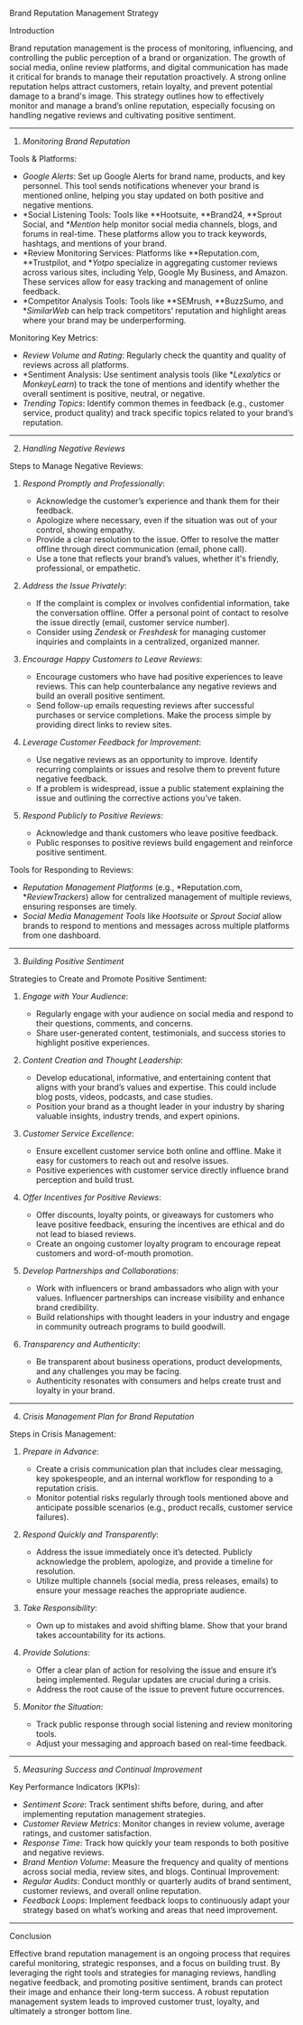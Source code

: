  Brand Reputation Management Strategy

 Introduction

Brand reputation management is the process of monitoring, influencing, and controlling the public perception of a brand or organization. The growth of social media, online review platforms, and digital communication has made it critical for brands to manage their reputation proactively. A strong online reputation helps attract customers, retain loyalty, and prevent potential damage to a brand's image. This strategy outlines how to effectively monitor and manage a brand’s online reputation, especially focusing on handling negative reviews and cultivating positive sentiment.

---

 1. *Monitoring Brand Reputation*

 Tools & Platforms:
- *Google Alerts*: Set up Google Alerts for brand name, products, and key personnel. This tool sends notifications whenever your brand is mentioned online, helping you stay updated on both positive and negative mentions.
- *Social Listening Tools: Tools like **Hootsuite, **Brand24, **Sprout Social, and **Mention* help monitor social media channels, blogs, and forums in real-time. These platforms allow you to track keywords, hashtags, and mentions of your brand.
- *Review Monitoring Services: Platforms like **Reputation.com, **Trustpilot, and **Yotpo* specialize in aggregating customer reviews across various sites, including Yelp, Google My Business, and Amazon. These services allow for easy tracking and management of online feedback.
- *Competitor Analysis Tools: Tools like **SEMrush, **BuzzSumo, and **SimilarWeb* can help track competitors’ reputation and highlight areas where your brand may be underperforming.

 Monitoring Key Metrics:
- *Review Volume and Rating*: Regularly check the quantity and quality of reviews across all platforms.
- *Sentiment Analysis: Use sentiment analysis tools (like **Lexalytics* or *MonkeyLearn*) to track the tone of mentions and identify whether the overall sentiment is positive, neutral, or negative.
- *Trending Topics*: Identify common themes in feedback (e.g., customer service, product quality) and track specific topics related to your brand’s reputation.

---

 2. *Handling Negative Reviews*

Steps to Manage Negative Reviews:
1. *Respond Promptly and Professionally*: 
   - Acknowledge the customer’s experience and thank them for their feedback.
   - Apologize where necessary, even if the situation was out of your control, showing empathy.
   - Provide a clear resolution to the issue. Offer to resolve the matter offline through direct communication (email, phone call).
   - Use a tone that reflects your brand’s values, whether it's friendly, professional, or empathetic.

2. *Address the Issue Privately*:
   - If the complaint is complex or involves confidential information, take the conversation offline. Offer a personal point of contact to resolve the issue directly (email, customer service number).
   - Consider using *Zendesk* or *Freshdesk* for managing customer inquiries and complaints in a centralized, organized manner.

3. *Encourage Happy Customers to Leave Reviews*:
   - Encourage customers who have had positive experiences to leave reviews. This can help counterbalance any negative reviews and build an overall positive sentiment.
   - Send follow-up emails requesting reviews after successful purchases or service completions. Make the process simple by providing direct links to review sites.

4. *Leverage Customer Feedback for Improvement*:
   - Use negative reviews as an opportunity to improve. Identify recurring complaints or issues and resolve them to prevent future negative feedback.
   - If a problem is widespread, issue a public statement explaining the issue and outlining the corrective actions you’ve taken.

5. *Respond Publicly to Positive Reviews*:
   - Acknowledge and thank customers who leave positive feedback.
   - Public responses to positive reviews build engagement and reinforce positive sentiment.

Tools for Responding to Reviews:
- *Reputation Management Platforms* (e.g., *Reputation.com, **ReviewTrackers*) allow for centralized management of multiple reviews, ensuring responses are timely.
- *Social Media Management Tools* like *Hootsuite* or *Sprout Social* allow brands to respond to mentions and messages across multiple platforms from one dashboard.

---

 3. *Building Positive Sentiment*

 Strategies to Create and Promote Positive Sentiment:
1. *Engage with Your Audience*:
   - Regularly engage with your audience on social media and respond to their questions, comments, and concerns.
   - Share user-generated content, testimonials, and success stories to highlight positive experiences.

2. *Content Creation and Thought Leadership*:
   - Develop educational, informative, and entertaining content that aligns with your brand’s values and expertise. This could include blog posts, videos, podcasts, and case studies.
   - Position your brand as a thought leader in your industry by sharing valuable insights, industry trends, and expert opinions.

3. *Customer Service Excellence*:
   - Ensure excellent customer service both online and offline. Make it easy for customers to reach out and resolve issues.
   - Positive experiences with customer service directly influence brand perception and build trust.

4. *Offer Incentives for Positive Reviews*:
   - Offer discounts, loyalty points, or giveaways for customers who leave positive feedback, ensuring the incentives are ethical and do not lead to biased reviews.
   - Create an ongoing customer loyalty program to encourage repeat customers and word-of-mouth promotion.

5. *Develop Partnerships and Collaborations*:
   - Work with influencers or brand ambassadors who align with your values. Influencer partnerships can increase visibility and enhance brand credibility.
   - Build relationships with thought leaders in your industry and engage in community outreach programs to build goodwill.

6. *Transparency and Authenticity*:
   - Be transparent about business operations, product developments, and any challenges you may be facing.
   - Authenticity resonates with consumers and helps create trust and loyalty in your brand.

---

 4. *Crisis Management Plan for Brand Reputation*

 Steps in Crisis Management:
1. *Prepare in Advance*:
   - Create a crisis communication plan that includes clear messaging, key spokespeople, and an internal workflow for responding to a reputation crisis.
   - Monitor potential risks regularly through tools mentioned above and anticipate possible scenarios (e.g., product recalls, customer service failures).

2. *Respond Quickly and Transparently*:
   - Address the issue immediately once it’s detected. Publicly acknowledge the problem, apologize, and provide a timeline for resolution.
   - Utilize multiple channels (social media, press releases, emails) to ensure your message reaches the appropriate audience.

3. *Take Responsibility*:
   - Own up to mistakes and avoid shifting blame. Show that your brand takes accountability for its actions.

4. *Provide Solutions*:
   - Offer a clear plan of action for resolving the issue and ensure it’s being implemented. Regular updates are crucial during a crisis.
   - Address the root cause of the issue to prevent future occurrences.

5. *Monitor the Situation*:
   - Track public response through social listening and review monitoring tools.
   - Adjust your messaging and approach based on real-time feedback.

---

 5. *Measuring Success and Continual Improvement*

 Key Performance Indicators (KPIs):
- *Sentiment Score*: Track sentiment shifts before, during, and after implementing reputation management strategies.
- *Customer Review Metrics*: Monitor changes in review volume, average ratings, and customer satisfaction.
- *Response Time*: Track how quickly your team responds to both positive and negative reviews.
- *Brand Mention Volume*: Measure the frequency and quality of mentions across social media, review sites, and blogs.
 Continual Improvement:
- *Regular Audits*: Conduct monthly or quarterly audits of brand sentiment, customer reviews, and overall online reputation.
- *Feedback Loops*: Implement feedback loops to continuously adapt your strategy based on what’s working and areas that need improvement.

---

 Conclusion

Effective brand reputation management is an ongoing process that requires careful monitoring, strategic responses, and a focus on building trust. By leveraging the right tools and strategies for managing reviews, handling negative feedback, and promoting positive sentiment, brands can protect their image and enhance their long-term success. A robust reputation management system leads to improved customer trust, loyalty, and ultimately a stronger bottom line.
